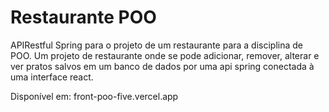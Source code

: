 # Restaurante POO
APIRestful Spring para o projeto de um restaurante para a disciplina de POO.
Um projeto de restaurante onde se pode adicionar, remover, alterar e ver pratos salvos em um banco de dados por uma api spring conectada à uma interface react.


Disponível em: front-poo-five.vercel.app
